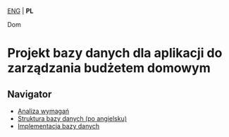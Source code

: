 [ENG](../../README.md) | **PL**

Dom

# Projekt bazy danych dla aplikacji do zarządzania budżetem domowym

## Navigator

- [Analiza wymagań](./ANALIZA_WYMAGAN.md)
- [Struktura bazy danych (po angielsku)](../eng/BASE_STRUCTURE.md)
- [Implementacja bazy danych](./IMPLEMENTACJA.md)